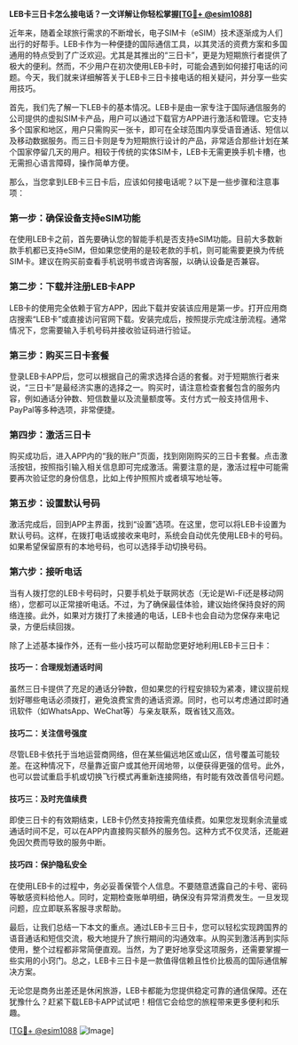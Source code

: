 **LEB卡三日卡怎么接电话？一文详解让你轻松掌握[[TG💪+ @esim1088](https://t.me/s/esim1088)]**

近年来，随着全球旅行需求的不断增长，电子SIM卡（eSIM）技术逐渐成为人们出行的好帮手。LEB卡作为一种便捷的国际通信工具，以其灵活的资费方案和多国通用的特点受到了广泛欢迎。尤其是其推出的“三日卡”，更是为短期旅行者提供了极大的便利。然而，不少用户在初次使用LEB卡时，可能会遇到如何接打电话的问题。今天，我们就来详细解答关于LEB卡三日卡接电话的相关疑问，并分享一些实用技巧。

首先，我们先了解一下LEB卡的基本情况。LEB卡是由一家专注于国际通信服务的公司提供的虚拟SIM卡产品，用户可以通过下载官方APP进行激活和管理。它支持多个国家和地区，用户只需购买一张卡，即可在全球范围内享受语音通话、短信以及移动数据服务。而三日卡则是专为短期旅行设计的产品，非常适合那些计划在某个国家停留几天的用户。相较于传统的实体SIM卡，LEB卡无需更换手机卡槽，也无需担心语言障碍，操作简单方便。

那么，当您拿到LEB卡三日卡后，应该如何接电话呢？以下是一些步骤和注意事项：

### **第一步：确保设备支持eSIM功能**
在使用LEB卡之前，首先要确认您的智能手机是否支持eSIM功能。目前大多数新款手机都已支持eSIM，但如果您使用的是较老款的手机，则可能需要更换为传统SIM卡。建议在购买前查看手机说明书或咨询客服，以确认设备是否兼容。

### **第二步：下载并注册LEB卡APP**
LEB卡的使用完全依赖于官方APP，因此下载并安装该应用是第一步。打开应用商店搜索“LEB卡”或直接访问官网下载。安装完成后，按照提示完成注册流程。通常情况下，您需要输入手机号码并接收验证码进行验证。

### **第三步：购买三日卡套餐**
登录LEB卡APP后，您可以根据自己的需求选择合适的套餐。对于短期旅行者来说，“三日卡”是最经济实惠的选择之一。购买时，请注意检查套餐包含的服务内容，例如通话分钟数、短信数量以及流量额度等。支付方式一般支持信用卡、PayPal等多种选项，非常便捷。

### **第四步：激活三日卡**
购买成功后，进入APP内的“我的账户”页面，找到刚刚购买的三日卡套餐。点击激活按钮，按照指引输入相关信息即可完成激活。需要注意的是，激活过程中可能需要再次验证您的身份信息，比如上传护照照片或者填写地址等。

### **第五步：设置默认号码**
激活完成后，回到APP主界面，找到“设置”选项。在这里，您可以将LEB卡设置为默认号码。这样，在拨打电话或接收来电时，系统会自动优先使用LEB卡的号码。如果希望保留原有的本地号码，也可以选择手动切换号码。

### **第六步：接听电话**
当有人拨打您的LEB卡号码时，只要手机处于联网状态（无论是Wi-Fi还是移动网络），您都可以正常接听电话。不过，为了确保最佳体验，建议始终保持良好的网络连接。此外，如果对方拨打了未接通的电话，LEB卡也会自动为您保存来电记录，方便后续回拨。

除了上述基本操作外，还有一些小技巧可以帮助您更好地利用LEB卡三日卡：

#### **技巧一：合理规划通话时间**
虽然三日卡提供了充足的通话分钟数，但如果您的行程安排较为紧凑，建议提前规划好哪些电话必须拨打，避免浪费宝贵的通话资源。同时，也可以考虑通过即时通讯软件（如WhatsApp、WeChat等）与亲友联系，既省钱又高效。

#### **技巧二：关注信号强度**
尽管LEB卡依托于当地运营商网络，但在某些偏远地区或山区，信号覆盖可能较差。在这种情况下，尽量靠近窗户或其他开阔地带，以便获得更强的信号。此外，也可以尝试重启手机或切换飞行模式再重新连接网络，有时能有效改善信号问题。

#### **技巧三：及时充值续费**
即使三日卡的有效期结束，LEB卡仍然支持按需充值续费。如果您发现剩余流量或通话时间不足，可以在APP内直接购买额外的服务包。这种方式不仅灵活，还能避免因欠费而导致的服务中断。

#### **技巧四：保护隐私安全**
在使用LEB卡的过程中，务必妥善保管个人信息。不要随意透露自己的卡号、密码等敏感资料给他人。同时，定期检查账单明细，确保没有异常消费发生。一旦发现问题，应立即联系客服寻求帮助。

最后，让我们总结一下本文的重点。通过LEB卡三日卡，您可以轻松实现跨国界的语音通话和短信交流，极大地提升了旅行期间的沟通效率。从购买到激活再到实际使用，整个过程都非常简便直观。当然，为了更好地享受这项服务，还需要掌握一些实用的小窍门。总之，LEB卡三日卡是一款值得信赖且性价比极高的国际通信解决方案。

无论您是商务出差还是休闲旅游，LEB卡都能为您提供稳定可靠的通信保障。还在犹豫什么？赶紧下载LEB卡APP试试吧！相信它会给您的旅程带来更多便利和乐趣。

[[TG💪+ @esim1088](https://t.me/s/esim1088) ![Image](https://i.postimg.cc/4NQfJmqS/Snipaste-2025-05-13-00-14-12.png)]
